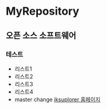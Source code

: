 # MyRepository
## 오픈 소스 소프트웨어
### 테스트
- 리스트1
- 리스트2
- 리스트3
- 리스트4
- master change
[iksuplorer 홈페이지](https://sites.google.com/site/iksuplorer/)

